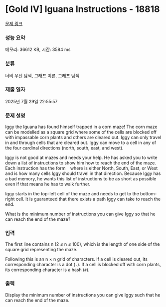 # [Gold IV] Iguana Instructions - 18818 

[문제 링크](https://www.acmicpc.net/problem/18818) 

### 성능 요약

메모리: 36612 KB, 시간: 3584 ms

### 분류

너비 우선 탐색, 그래프 이론, 그래프 탐색

### 제출 일자

2025년 7월 29일 22:55:57

### 문제 설명

<p>Iggy the Iguana has found himself trapped in a corn maze! The corn maze can be modelled as a square grid where some of the cells are blocked off with impassable corn plants and others are cleared out. Iggy can only travel in and through cells that are cleared out. Iggy can move to a cell in any of the four cardinal directions (north, south, east, and west).</p>

<p>Iggy is not good at mazes and needs your help. He has asked you to write down a list of instructions to show him how to reach the end of the maze. Each instruction has the form <code><direction> <amount></code> where <code><direction></code> is either North, South, East, or West and <code><amount></code> is how many cells Iggy should travel in that direction. Because Iggy has a bad memory, he wants this list of instructions to be as short as possible even if that means he has to walk further.</p>

<p>Iggy starts in the top-left cell of the maze and needs to get to the bottom-right cell. It is guaranteed that there exists a path Iggy can take to reach the end.</p>

<p>What is the minimum number of instructions you can give Iggy so that he can reach the end of the maze?</p>

### 입력 

 <p>The first line contains n (2 ≤ n ≤ 100), which is the length of one side of the square grid representing the maze.</p>

<p>Following this is an n × n grid of characters. If a cell is cleared out, its corresponding character is a dot (<code>.</code>). If a cell is blocked off with corn plants, its corresponding character is a hash (<code>#</code>).</p>

### 출력 

 <p>Display the minimum number of instructions you can give Iggy such that he can reach the end of the maze.</p>

